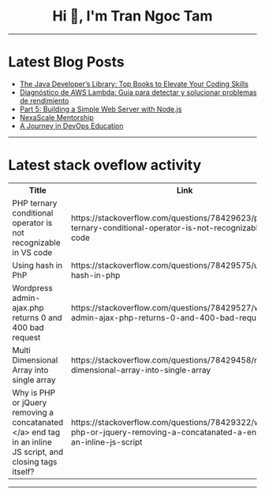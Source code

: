 <h1 align="center">Hi 👋, I'm Tran Ngoc Tam</h1>

---

# Latest Blog Posts 
<!-- BLOG-POST-LIST:START -->
- [The Java Developer’s Library: Top Books to Elevate Your Coding Skills](https://dev.to/dbillion/the-java-developers-library-top-books-to-elevate-your-coding-skills-3oif)
- [Diagnóstico de AWS Lambda: Guía para detectar y solucionar problemas de rendimiento](https://dev.to/aws-espanol/eleva-el-rendimiento-de-aws-lambda-7il)
- [Part 5: Building a Simple Web Server with Node.js](https://dev.to/dipakahirav/part-5-building-a-simple-web-server-with-nodejs-14em)
- [NexaScale Mentorship](https://dev.to/tbello/nexascale-mentorship-1fm4)
- [A Journey in DevOps Education](https://dev.to/sageiyke/a-journey-in-devops-education-4koh)
<!-- BLOG-POST-LIST:END -->

---

# Latest stack oveflow activity
<table>
  <tr><th>Title</th><th>Link</th></tr>
  <!-- STACKOVERFLOW:START --><tr><td>PHP ternary conditional operator is not recognizable in VS code</td><td>https://stackoverflow.com/questions/78429623/php-ternary-conditional-operator-is-not-recognizable-in-vs-code</td></tr><tr><td>Using hash in PhP</td><td>https://stackoverflow.com/questions/78429575/using-hash-in-php</td></tr><tr><td>Wordpress admin-ajax.php returns 0 and 400 bad request</td><td>https://stackoverflow.com/questions/78429527/wordpress-admin-ajax-php-returns-0-and-400-bad-request</td></tr><tr><td>Multi Dimensional Array into single array</td><td>https://stackoverflow.com/questions/78429458/multi-dimensional-array-into-single-array</td></tr><tr><td>Why is PHP or jQuery removing a concatanated &lt;/a&gt; end tag in an inline JS script, and closing tags itself?</td><td>https://stackoverflow.com/questions/78429322/why-is-php-or-jquery-removing-a-concatanated-a-end-tag-in-an-inline-js-script</td></tr><!-- STACKOVERFLOW:END -->
</table>

---


